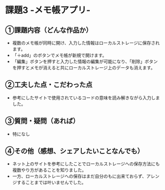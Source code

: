 # 課題3 -メモ帳アプリ-

## ①課題内容（どんな作品か）
- 複数のメモ帳が同時に開け、入力した情報はローカルストレージに保存されます。
- 「＋add」のボタンでメモ帳が新規で開けます。
- 「編集」ボタンを押すと入力した情報の編集が可能になり、「削除」ボタンを押すとメモが消えると共にローカルストレージ上のデータも消えます。

## ②工夫した点・こだわった点
- 参考にしたサイトで使用されているコードの意味を読み解きながら入力しました。

## ③質問・疑問（あれば）
- 特になし

## ④その他（感想、シェアしたいことなんでも）
- ネット上のサイトを参考にしたことでローカルストレージへの保存方法にも複数やり方があることを知りました。
- 一方、ローカルストレージへの保存はまだ自分のもに出来ておらず、アレンジすることまでは叶いませんでした。
